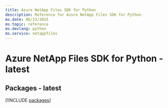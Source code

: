 ```yaml
---
title: Azure NetApp Files SDK for Python
description: Reference for Azure NetApp Files SDK for Python
ms.date: 06/23/2025
ms.topic: reference
ms.devlang: python
ms.service: netappfiles
---
```

# Azure NetApp Files SDK for Python - latest
## Packages - latest
[!INCLUDE [packages](netapp-files-index.md)]